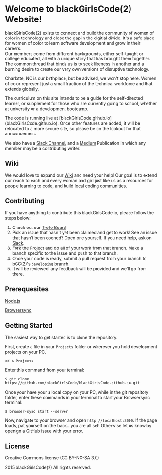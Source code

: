 <h1>Welcome to blackGirlsCode(2) Website!</h1>

blackGirlsCode(2) exists to connect and build the community of women of color in technology and close the gap in the digitial divide. It's a safe place for women of color to learn software development and grow in their careers.  
Our members come from different backgrounds, either self-taught or college educated, all with a unique story that has brought them together.  The common thread that binds us is to seek likeness in another and a burning desire to create our very own versions of disruptive technology.

Charlotte, NC is our birthplace, but be advised, we won't stop here. Women of color represent just a small fraction of the technical workforce and that extends globally. 

The curriculum on this site intends to be a guide for the self-directed learner, or supplement for those who are currently going to school, whether at university or a development bootcamp.  

The code is running live at [blackGirlsCode.github.io] (blackGirlsCode.github.io).  Once other features are added, it will be relocated to a more secure site, so please be on the lookout for that announcement.  

We also have a [Slack Channel](https://cltlovescode.slack.com/), and a [Medium](https://medium.com/black-girls-code) Publication in which any member may be a contributing writer.<p>

<h2>Wiki</h2>

We would love to expand our [Wiki](...) and need your help! Our goal is to extend our reach to each and every woman and girl just like us as a resources for people learning to code, and build local coding communities.

<h2>Contributing</h2>

If you have anything to contribute this blackGirlsCode.io, please follow the steps below:

1.  Check out our [Trello Board](https://trello.com/b/sdQx3yrL/blackgirlscode2-com)
2.  Pick an issue that hasn't yet been claimed and get to work!  See an issue that hasn't been opened?  Open one yourself. If you need help, ask on [Slack](https://cltlovescode.slack.com/).
3.  Fork the Project and do all of your work from that branch.  Make a branch specific to the issue and push to that branch. 
4.  Once your code is ready, submit a pull request from your branch to bGC(2)'s ``developing`` branch.
3.  It will be reviewed, any feedback will be provided and we'll go from there.

<h2>Prerequesites</h2>

[Node.js](https://nodejs.org/en/)

[Browsersync](http://www.browsersync.io/)

<h2>Getting Started</h2>

The easiest way to get started is to clone the repository.

First, create a file in your ``Projects`` folder or wherever you hold development projects on your PC.

``cd $ Projects``

Enter this command from your terminal:

  ``$ git clone https://github.com/blackGirlsCode/blackGirlsCode.github.io.git``
  
Once your have your a local copy on your PC, while in the git repository folder, enter these commands in your terminal to start your Browsersync terminal:

``$ browser-sync start --server``

Now, navigate to your browser and open ``http://localhost:3000``.  If the page loads, pat yourself on the back...you are all set!  Otherwise let us know by openign a GitHub issue with your error.

<h2>License</h2>

Creative Commons license (CC BY-NC-SA 3.0)

2015 blackGirlsCode(2) All rights reserved.





  
  
  

